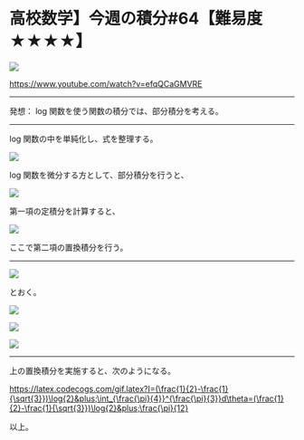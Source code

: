 # 高校数学】今週の積分#64【難易度★★★★】

![](https://latex.codecogs.com/gif.latex?I=\int_{1}^{\sqrt{2}}\frac{1}{x^2}\log\sqrt{1&plus;x^2}dx)

https://www.youtube.com/watch?v=efqQCaGMVRE

----

発想： log 関数を使う関数の積分では、部分積分を考える。

----

log 関数の中を単純化し、式を整理する。

![](https://latex.codecogs.com/gif.latex?I=\frac{1}{2}\int_{1}^{\sqrt{2}}x^{-2}\log(1&plus;x^2)dx&space;=\frac{1}{2}\int_{1}^{\sqrt{2}}\left(-x^{-1}\right)'\log(1&plus;x^2)dx)

log 関数を微分する方として、部分積分を行うと、

![](https://latex.codecogs.com/gif.latex?I=-\frac{1}{2}\left[x^{-1}\log(1&plus;x^2)\right]_{1}^{\sqrt{2}}&plus;\frac{1}{2}\int_{1}^{\sqrt{2}}x^{-1}\frac{2x}{1&plus;x^2}dx)

第一項の定積分を計算すると、

![](https://latex.codecogs.com/gif.latex?I=(\frac{1}{2}-\frac{1}{\sqrt{3}})\log{2}&plus;\int_1^{\sqrt{3}}\frac{1}{1&plus;x^2}dx)

ここで第二項の置換積分を行う。

----

![](https://latex.codecogs.com/gif.latex?x=\tan{\theta})


とおく。

![](https://latex.codecogs.com/gif.latex?x:1\rightarrow\sqrt{3})

![](https://latex.codecogs.com/gif.latex?\theta:\frac{\pi}{4}\rightarrow\frac{\pi}{3})


![](https://latex.codecogs.com/gif.latex?dx=\frac{1}{\cos^2\theta}d\theta)


----

上の置換積分を実施すると、次のようになる。

https://latex.codecogs.com/gif.latex?I=(\frac{1}{2}-\frac{1}{\sqrt{3}})\log{2}&plus;\int_{\frac{\pi}{4}}^{\frac{\pi}{3}}d\theta=(\frac{1}{2}-\frac{1}{\sqrt{3}})\log{2}&plus;\frac{\pi}{12}

以上。
